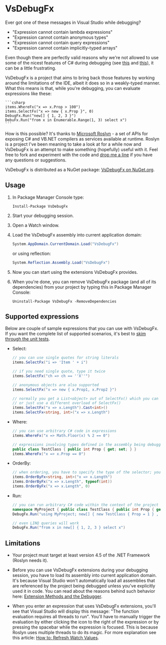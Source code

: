 VsDebugFx
=========

Ever got one of these messages in Visual Studio while debugging?

 - "Expression cannot contain lambda expressions"
 - "Expression cannot contain anonymous types"
 - "Expression cannot contain query expressions"
 - "Expression cannot contain implicitly-typed arrays"
 
Even though there are perfectly valid reasons why we're not allowed to use some of the
nicest features of C# during debugging (see [this][reasons-1] and [this][reasons-2]),
it can be a little frustrating.

VsDebugFx is a project that aims to bring back those features by working around the
limitations of the IDE, albeit it does so in a weakly-typed manner. What this means
is that, while you're debugging, you can evaluate expressions like these:

    ```csharp
    items.WhereFx("x => x.Prop > 100")
    items.SelectFx("x => new { x.Prop }", 0)
    DebugFx.Run("new[] { 1, 2, 3 }")
    DebuFx.Run("from x in Enumerable.Range(1, 3) select x")
    ```
How is this possible? It's thanks to [Microsoft Roslyn][roslyn] - a set of APIs for exposing
C# and VB.NET compilers as services available at runtime. Roslyn is a project I've been
meaning to take a look at for a while now and VsDebugFx is an attempt to make something
(hopefully) useful with it. Feel free to fork and experiment with the code and
[drop me a line](mailto:marek.stoj@gmail.com) if you have any questions or suggestions.

VsDebugFx is distributed as a NuGet package: [VsDebugFx on NuGet.org][nuget-vsdebugfx].

Usage
-----

1. In Package Manager Console type:

    ```
    Install-Package VsDebugFx
    ```

2. Start your debugging session.

3. Open a Watch window.

3. Load the VsDebugFx assembly into current application domain:

    ```csharp
    System.AppDomain.CurrentDomain.Load("VsDebugFx")
    ```

   or using reflection:
   
    ```csharp
    System.Reflection.Assembly.Load("VsDebugFx")
    ```

4. Now you can start using the extensions VsDebugFx provides.

5. When you're done, you can remove VsDebugFx package (and all of its dependencies) from your project
   by typing this in Package Manager Console:
   
    ```
    Uninstall-Package VsDebugFx -RemoveDependencies
    ```

Supported expressions
--------------------

Below are couple of sample expressions that you can use with VsDebugFx. If you want the complete list
of supported scenarios, it's best to [skim through the unit tests][unit-tests].

 - Select:

    ```csharp
    // you can use single quotes for string literals
    items.SelectFx("i => 'Item ' + i")
    ```

    ```csharp
    // if you need single quote, type it twice
    items.SelectFx("ch => ch == ''X''")
    ```
 
    ```csharp
    // anonymous objects are also supported
    items.SelectFx("x => new { x.Prop1, x.Prop2 }")
    ```
    
    ```csharp
    // normally you get a List<object> out of SelectFx() which you can either cast using ordinary LINQ
    // or just use a different overload of SelectFx()
    items.SelectFx("x => x.Length").Cast<int>()
    items.SelectFx<string, int>("x => x.Length")
    ```
    
 - Where:
 
    ```csharp
    // you can use arbitrary C# code in expressions
    items.WhereFx("x => Math.Floor(x) % 2 == 0")
    ```
    
    ```csharp
    // expressions involving types defined in the assembly being debugged are supported
    public class TestClass { public int Prop { get; set; } }
    items.WhereFx("x => x.Prop == 0")
    ```

 - OrderBy:
 
    ```csharp
    // when ordering, you have to specify the type of the selector; you can do this in a couple of different ways
    items.OrderByFx<string, int>("x => x.Length")
    items.OrderByFx("x => x.Length", typeof(int))
    items.OrderByFx("x => x.Length", 0)
    ```
 - Run:
 
    ```csharp
    // you can run arbitrary C# code within the context of the project being debugged
    namespace MyProject { public class TestClass { public int Prop { get; set; } } }
    DebugFx.Run("using MyProject; new[] { new TestClass { Prop = 1 } , new TestClass { Prop = 2 }, }")
    ```
    
    ```csharp
    // even LINQ queries will work
    DebugFx.Run("from x in new[] { 1, 2, 3 } select x")
    ```

Limitations
-----------

 - Your project must target at least version 4.5 of the .NET Framework (Roslyn needs it).
 
 - Before you can use VsDebugFx extensions during your debugging session, you have to load its assembly
   into current application domain. It's because Visual Studio won't automatically load all assemblies
   that are referenced by the project being debugged unless you've explicitly used it in code. You can
   read about the reasons behind such behavior here: [Extension Methods and the Debugger][loading-assemblies].
 
 - When you enter an expression that uses VsDebugFx extensions, you'll see that Visual Studio will
   display this message: "The function evaluation requires all threads to run". You'll have to manually
   trigger the evaluation by either clicking the icon to the right of the expression or by pressing
   the spacebar while the expression is focused. This is because Roslyn uses multiple threads to do its
   magic. For more explanation see this article: [How to: Refresh Watch Values][all-threads].

[roslyn]: http://msdn.microsoft.com/en-US/Roslyn/
[nuget-vsdebugfx]: https://nuget.org/packages/VsDebugFx
[reasons-1]: http://blogs.msdn.com/b/jaredpar/archive/2009/08/26/why-no-linq-in-debugger-windows.aspx
[reasons-2]: http://blogs.msdn.com/b/jaredpar/archive/2010/06/02/why-is-linq-absent-from-debugger-windows-part-2.aspx
[unit-tests]: https://github.com/marek-stoj/VsDebugFx/tree/master/Src/VsDebugFx.Tests
[all-threads]: http://msdn.microsoft.com/en-us/library/z4ecfxd9.aspx
[loading-assemblies]: http://blogs.msdn.com/b/jaredpar/archive/2010/07/22/extension-methods-and-the-debugger.aspx
